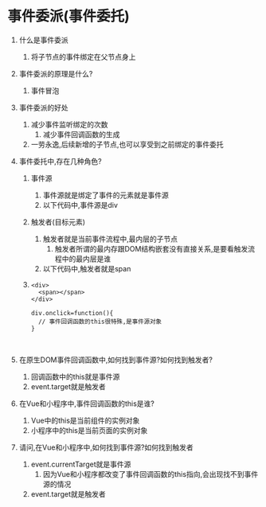 # 事件委派(事件委托)

1. 什么是事件委派

   1. 将子节点的事件绑定在父节点身上

2. 事件委派的原理是什么?

   1. 事件冒泡

3. 事件委派的好处

   1. 减少事件监听绑定的次数
      1. 减少事件回调函数的生成
   2. 一劳永逸,后续新增的子节点,也可以享受到之前绑定的事件委托

4. 事件委托中,存在几种角色?

   1. 事件源

      1. 事件源就是绑定了事件的元素就是事件源
      2. 以下代码中,事件源是div

   2. 触发者(目标元素)

      1. 触发者就是当前事件流程中,最内层的子节点
         1. 触发者所谓的最内存跟DOM结构嵌套没有直接关系,是要看触发流程中的最内层是谁
      2. 以下代码中,触发者就是span

   3. ```
      <div>
      	<span></span>
      </div>

      div.onclick=function(){
      	// 事件回调函数的this很特殊,是事件源对象
      }
      ```

      ​

5. 在原生DOM事件回调函数中,如何找到事件源?如何找到触发者?

   1. 回调函数中的this就是事件源
   2. event.target就是触发者

6. 在Vue和小程序中,事件回调函数的this是谁?

   1. Vue中的this是当前组件的实例对象
   2. 小程序中的this是当前页面的实例对象

7. 请问,在Vue和小程序中,如何找到事件源?如何找到触发者

   1. event.currentTarget就是事件源
      1. 因为Vue和小程序都改变了事件回调函数的this指向,会出现找不到事件源的情况
   2. event.target就是触发者